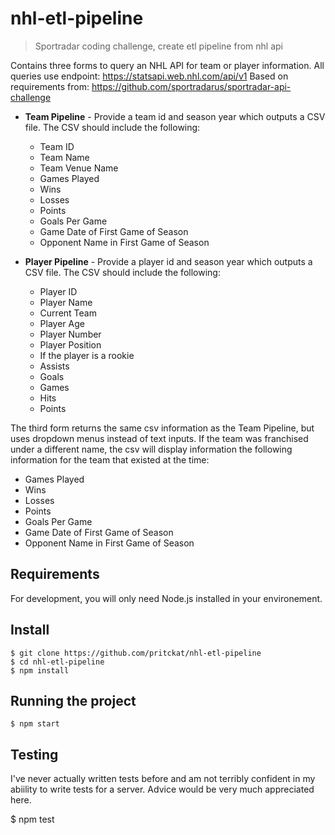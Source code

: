 # nhl-etl-pipeline
 > Sportradar coding challenge, create etl pipeline from nhl api

Contains three forms to query an NHL API for team or player information. 
All queries use endpoint: https://statsapi.web.nhl.com/api/v1
Based on requirements from: https://github.com/sportradarus/sportradar-api-challenge

* **Team Pipeline** - Provide a team id and season year which outputs a CSV file. The CSV should include the following:
  * Team ID
  * Team Name
  * Team Venue Name
  * Games Played
  * Wins
  * Losses
  * Points
  * Goals Per Game
  * Game Date of First Game of Season
  * Opponent Name in First Game of Season


* **Player Pipeline** - Provide a player id and season year which outputs a CSV file. The CSV should include the following:
  * Player ID
  * Player Name
  * Current Team
  * Player Age
  * Player Number
  * Player Position
  * If the player is a rookie
  * Assists
  * Goals
  * Games
  * Hits
  * Points

The third form returns the same csv information as the Team Pipeline, but uses dropdown menus instead of text inputs. If the team was franchised under a different name, the csv will display information the following information for the team that existed at the time:

  * Games Played
  * Wins
  * Losses
  * Points
  * Goals Per Game
  * Game Date of First Game of Season
  * Opponent Name in First Game of Season

## Requirements

For development, you will only need Node.js installed in your environement.

## Install

    $ git clone https://github.com/pritckat/nhl-etl-pipeline
    $ cd nhl-etl-pipeline
    $ npm install

## Running the project

    $ npm start

## Testing

I've never actually written tests before and am not terribly confident in my abiility to write tests for a server. Advice would be very much appreciated here.

  $ npm test
